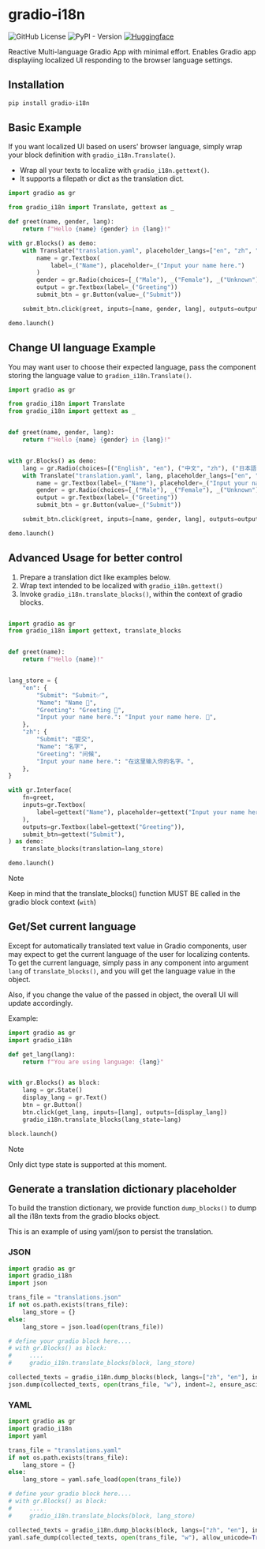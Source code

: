 # gradio-i18n

![GitHub License](https://img.shields.io/github/license/hoveychen/gradio-i18n)
![PyPI - Version](https://img.shields.io/pypi/v/gradio-i18n)
[![Huggingface](https://img.shields.io/badge/🤗%20-online%20demo-yellow.svg)](https://huggingface.co/spaces/hoveyc/gradio-i18n)


Reactive Multi-language Gradio App with minimal effort. Enables Gradio app displayiing localized UI responding to the browser language settings.

## Installation
    
```bash 
pip install gradio-i18n
```

## Basic Example

If you want localized UI based on users' browser language, simply wrap your block definition with `gradio_i18n.Translate()`.
* Wrap all your texts to localize with `gradio_i18n.gettext()`.
* It supports a filepath or dict as the translation dict.

```python
import gradio as gr

from gradio_i18n import Translate, gettext as _

def greet(name, gender, lang):
    return f"Hello {name} {gender} in {lang}!"

with gr.Blocks() as demo:
    with Translate("translation.yaml", placeholder_langs=["en", "zh", "ja", "ko", "es", "fr", "de"]) as lang:
        name = gr.Textbox(
            label=_("Name"), placeholder=_("Input your name here.")
        )
        gender = gr.Radio(choices=[_("Male"), _("Female"), _("Unknown")])
        output = gr.Textbox(label=_("Greeting"))
        submit_btn = gr.Button(value=_("Submit"))

    submit_btn.click(greet, inputs=[name, gender, lang], outputs=output)

demo.launch()

```

## Change UI language Example

You may want user to choose their expected language, pass the component storing the language value to `gradion_i18n.Translate()`.

```python
import gradio as gr

from gradio_i18n import Translate
from gradio_i18n import gettext as _


def greet(name, gender, lang):
    return f"Hello {name} {gender} in {lang}!"


with gr.Blocks() as demo:
    lang = gr.Radio(choices=[("English", "en"), ("中文", "zh"), ("日本語", "ja"), ("한국인", "ko"), ("español", "es"), ("française", "fr"), ("Deutsch", "de")], label=_("Language"))
    with Translate("translation.yaml", lang, placeholder_langs=["en", "zh", "ja", "ko", "es", "fr", "de"]):
        name = gr.Textbox(label=_("Name"), placeholder=_("Input your name here."))
        gender = gr.Radio(choices=[_("Male"), _("Female"), _("Unknown")])
        output = gr.Textbox(label=_("Greeting"))
        submit_btn = gr.Button(value=_("Submit"))

    submit_btn.click(greet, inputs=[name, gender, lang], outputs=output)

demo.launch()

```

## Advanced Usage for better control

1. Prepare a translation dict like examples below. 
2. Wrap text intended to be localized with `gradio_i18n.gettext()`
3. Invoke `gradio_i18n.translate_blocks()`, within the context of gradio blocks.

```python

import gradio as gr
from gradio_i18n import gettext, translate_blocks


def greet(name):
    return f"Hello {name}!"


lang_store = {
    "en": {
        "Submit": "Submit✅",
        "Name": "Name 📛",
        "Greeting": "Greeting 🎉",
        "Input your name here.": "Input your name here. 📝",
    },
    "zh": {
        "Submit": "提交",
        "Name": "名字",
        "Greeting": "问候",
        "Input your name here.": "在这里输入你的名字。",
    },
}

with gr.Interface(
    fn=greet,
    inputs=gr.Textbox(
        label=gettext("Name"), placeholder=gettext("Input your name here.")
    ),
    outputs=gr.Textbox(label=gettext("Greeting")),
    submit_btn=gettext("Submit"),
) as demo:
    translate_blocks(translation=lang_store)

demo.launch()

```

> [!NOTE]
> Keep in mind that the translate_blocks() function MUST BE called in the gradio block context (`with`)

## Get/Set current language
Except for automatically translated text value in Gradio components, user may expect to get the current language of the user for localizing contents. To get the current language, simply pass in any component into argument `lang` of `translate_blocks()`, and you will get the language value in the object.

Also, if you change the value of the passed in object, the overall UI will update accordingly.

Example:
```python
import gradio as gr
import gradio_i18n

def get_lang(lang):
    return f"You are using language: {lang}"


with gr.Blocks() as block:
    lang = gr.State()
    display_lang = gr.Text()
    btn = gr.Button()
    btn.click(get_lang, inputs=[lang], outputs=[display_lang])
    gradio_i18n.translate_blocks(lang_state=lang)

block.launch()
```

> [!NOTE]
> Only dict type state is supported at this moment.

## Generate a translation dictionary placeholder

To build the transtion dictionary, we provide function `dump_blocks()` to dump all the i18n texts from the gradio blocks object.

This is an example of using yaml/json to persist the translation.


### JSON
```python
import gradio as gr
import gradio_i18n
import json

trans_file = "translations.json"
if not os.path.exists(trans_file):
    lang_store = {}
else:
    lang_store = json.load(open(trans_file))

# define your gradio block here....
# with gr.Blocks() as block:
#     ....
#     gradio_i18n.translate_blocks(block, lang_store)

collected_texts = gradio_i18n.dump_blocks(block, langs=["zh", "en"], include_translations=lang_store)
json.dump(collected_texts, open(trans_file, "w"), indent=2, ensure_ascii=False)
```

### YAML
```python
import gradio as gr
import gradio_i18n
import yaml

trans_file = "translations.yaml"
if not os.path.exists(trans_file):
    lang_store = {}
else:
    lang_store = yaml.safe_load(open(trans_file))

# define your gradio block here....
# with gr.Blocks() as block:
#     ....
#     gradio_i18n.translate_blocks(block, lang_store)

collected_texts = gradio_i18n.dump_blocks(block, langs=["zh", "en"], include_translations=lang_store)
yaml.safe_dump(collected_texts, open(trans_file, "w"), allow_unicode=True)
```
